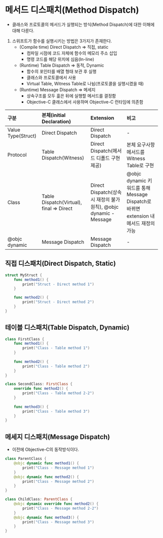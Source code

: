 # 메서드 디스패치(Method Dispatch)
- 클래스와 프로토콜의 메서드가 실행되는 방식(Method Dispatch)에 대한 이해에 대해 다룬다.
1. 스위프트가 함수를 실행시키는 방법은 3가지가 존재한다.
    - (Compile time) Direct Dispatch => 직접, static
        - 컴파일 시점에 코드 자체에 함수의 메모리 주소 삽입
        - 명령 코드를 해당 위치에 심음(In-line)
    - (Runtime) Table Dispatch => 동적, Dynamic
        - 함수의 포인터를 배열 형태 보관 후 실행
        - 클래스와 프로토콜에서 사용
        - Virtual Table, Witness Table로 나뉨(프로토콜을 실행시켰을 때)
    - (Runtime) Message Dispatch => 메세지
        - 상속구조를 모두 흝은 뒤에 실행할 메서드를 결정함
        - Objective-C 클래스에서 사용하며 Objective-C 런타임에 의존함

구분 | 본체(initial Declaration) | Extension | 비고
:--|:--| :-- | :--
Value Type(Struct) | Direct Dispatch | Direct Dispatch | -
Protocol | Table Dispatch(Witness) | Direct Dispatch(메서드 디폴드 구현 제공) | 본체 요구사항 메서드를 Witness Table로 구현
Class | Table Dispatch(Virtual), final => Direct | Direct Dispatch(상속시 재정의 불가 원칙), @objc dynamic - Message | @objc dynamic 키워드를 통해 Message Dispatch로 바뀌면 extension 내 메서드 재정의 가능
@objc dynamic | Message Dispatch | Message Dispatch | -

## 직접 디스패치(Direct Dispatch, Static)
```swift
struct MyStruct {
    func method1() {
        print("Struct - Direct method 1")
    }

    func method2() {
        print("Struct - Direct method 2")
    }
}
```

## 테이블 디스패치(Table Dispatch, Dynamic)
```swift
class FirstClass {
    func method1() {
        print("Class - Table method 1")
    }
    
    func method2() {
        print("Class - Table method 2")
    }
}

class SecondClass: FirstClass {
    override func method2() { 
        print("Class - Table method 2-2")
    }
    
    func method3() {
        print("Class - Table method 3")
    }
}
```

## 메세지 디스패치(Message Dispatch)
- 이전에 Objective-C의 동작방식이다.
```swift
class ParentClass {
    @objc dynamic func method1() {
        print("Class - Message method 1")
    }
    @objc dynamic func method2() {
        print("Class - Message method 2")
    }
}

class ChildClass: ParentClass {
    @objc dynamic override func method2() {
        print("Class - Message method 2-2")
    }
    @objc dynamic func method3() {
        print("Class - Message method 3")
    }
}
```